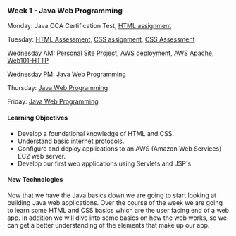 ### Week 1 - Java Web Programming
Monday:  Java OCA Certification Test, [HTML assignment](HTML-and-CSS/README.md)   

Tuesday:  [HTML Assessment](HTML-Assessment/README.md), [CSS assignment](HTML-and-CSS/README.md), [CSS Assessment](CSS-Assessment/README.md)  

Wednesday AM:  [Personal Site Project](Personal-Site-Project/README.md), [AWS deployment](AWS-EC2-Instance/README.md),  [AWS Apache](AWS-EC2-Apache/README.md), [Web101-HTTP](Web101-HTTP/README.md)  

Wednesday PM:  [Java Web Programming](Java-Web/README.md)  

Thursday:  [Java Web Programming](Java-Web/README.md)  

Friday:  [Java Web Programming](Java-Web/README.md)  

#### Learning Objectives

* Develop a foundational knowledge of HTML and CSS.
* Understand basic internet protocols.
* Configure and deploy applications to an AWS (Amazon Web Services) EC2 web server.
* Develop our first web applications using Servlets and JSP's.

#### New Technologies
Now that we have the Java basics down we are going to start looking at building Java web applications. Over the course of the week we are going to learn some HTML and CSS basics which are the user facing end of a web app. In addition we will dive into some basics on how the web works, so we can get a better understanding of the elements that make up our app.
